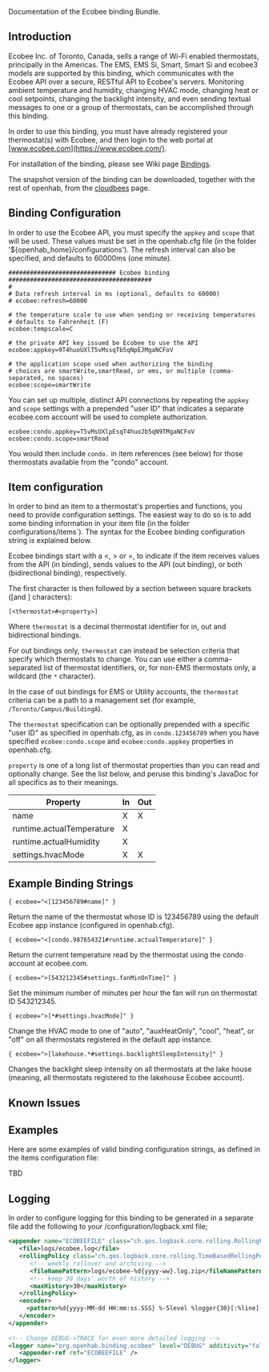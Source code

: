 Documentation of the Ecobee binding Bundle.

## Introduction

Ecobee Inc. of Toronto, Canada, sells a range of Wi-Fi enabled thermostats, principally in the Americas.  The EMS, EMS Si, Smart, Smart Si and ecobee3 models are supported by this binding, which communicates with the Ecobee API over a secure, RESTful API to Ecobee's servers. Monitoring ambient temperature and humidity, changing HVAC mode, changing heat or cool setpoints, changing the backlight intensity, and even sending textual messages to one or a group of thermostats, can be accomplished through this binding.

In order to use this binding, you must have already registered your thermostat(s) with Ecobee, and then login to the web portal at [www.ecobee.com](https://www.ecobee.com/).

For installation of the binding, please see Wiki page [Bindings](Bindings).

The snapshot version of the binding can be downloaded, together with the rest of openhab, from the [cloudbees](https://openhab.ci.cloudbees.com/job/openHAB/) page.

## Binding Configuration

In order to use the Ecobee API, you must specify the `appkey` and `scope` that will be used.  These values must be set in the openhab.cfg file (in the folder '${openhab_home}/configurations'). The refresh interval can also be specified, and defaults to 60000ms (one minute).

    ############################## Ecobee binding ########################################
    #
    # Data refresh interval in ms (optional, defaults to 60000)
    # ecobee:refresh=60000

    # the temperature scale to use when sending or receiving temperatures
    # defaults to Fahrenheit (F)
    ecobee:tempscale=C

    # the private API key issued be Ecobee to use the API
    ecobee:appkey=9T4huoUXlT5vMssqTb5qNpEJMgaNCFoV

    # the application scope used when authorizing the binding
    # choices are smartWrite,smartRead, or ems, or multiple (comma-separated, no spaces)
    ecobee:scope=smartWrite

You can set up multiple, distinct API connections by repeating the `appkey` and `scope` settings with a prepended "user ID" that indicates a separate ecobee.com account will be used to complete authorization.

    ecobee:condo.appkey=T5vMsUXlpEsqT4huoJb5qN9TMgaNCFoV
    ecobee:condo.scope=smartRead

You would then include `condo.` in item references (see below) for those thermostats available from the "condo" account.

## Item configuration

In order to bind an item to a thermostat's properties and functions, you need to provide configuration settings. The easiest way to do so is to add some binding information in your item file (in the folder configurations/items`). The syntax for the Ecobee binding configuration string is explained below.

Ecobee bindings start with a <, > or =, to indicate if the item receives values from the API (in binding), sends values to the API (out binding), or both (bidirectional binding), respectively.

The first character is then followed by a section between square brackets (\[and \] characters):

```
[<thermostat>#<property>]
```

Where `thermostat` is a decimal thermostat identifier for in, out and bidirectional bindings.

For out bindings only, `thermostat` can instead be selection criteria that specify which thermostats to change. You can use either a comma-separated list of thermostat identifiers, or, for non-EMS thermostats only, a wildcard (the `*` character).

In the case of out bindings for EMS or Utility accounts, the `thermostat` criteria can be a path to a management set (for example, `/Toronto/Campus/BuildingA`).

The `thermostat` specification can be optionally prepended with a specific "user ID" as specified in openhab.cfg, as in `condo.123456789` when you have specified `ecobee:condo.scope` and `ecobee:condo.appkey` properties in openhab.cfg.

`property` is one of a long list of thermostat properties than you can read and optionally change. See the list below, and peruse this binding's JavaDoc for all specifics as to their meanings.

<table>
<thead><tr><th>Property</th><th>In</th><th>Out</ht></tr></thead>
<tbody>
<tr><td>name</td><td>X</td><td>X</td></tr>
<tr><td>runtime.actualTemperature</td><td>X</td><td></td></tr>
<tr><td>runtime.actualHumidity</td><td>X</td><td></td></tr>
<tr><td>settings.hvacMode</td><td>X</td><td>X</td></tr>
</tbody>
</table>


## Example Binding Strings

```
{ ecobee="<[123456789#name]" }
```

Return the name of the thermostat whose ID is 123456789 using the default
Ecobee app instance (configured in openhab.cfg).

```
{ ecobee="<[condo.987654321#runtime.actualTemperature]" }
```

Return the current temperature read by the thermostat using the condo account
at ecobee.com.

```
{ ecobee=">[543212345#settings.fanMinOnTime]" }
```

Set the minimum number of minutes per hour the fan will run on thermostat ID
543212345.

```
{ ecobee=">[*#settings.hvacMode]" }
```

Change the HVAC mode to one of "auto", "auxHeatOnly", "cool", "heat", or
"off" on all thermostats registered in the default app instance.

```
{ ecobee=">[lakehouse.*#settings.backlightSleepIntensity]" }
```

Changes the backlight sleep intensity on all thermostats at the lake house
(meaning, all thermostats registered to the lakehouse Ecobee account).

## Known Issues

## Examples

Here are some examples of valid binding configuration strings, as defined in the items configuration file:

TBD    

## Logging


In order to configure logging for this binding to be generated in a separate file add the following to your /configuration/logback.xml file;
```xml
<appender name="ECOBEEFILE" class="ch.qos.logback.core.rolling.RollingFileAppender">
   <file>logs/ecobee.log</file>
   <rollingPolicy class="ch.qos.logback.core.rolling.TimeBasedRollingPolicy">
      <!-- weekly rollover and archiving -->
      <fileNamePattern>logs/ecobee-%d{yyyy-ww}.log.zip</fileNamePattern>
      <!-- keep 30 days' worth of history -->
      <maxHistory>30</maxHistory>
   </rollingPolicy>
   <encoder>
     <pattern>%d{yyyy-MM-dd HH:mm:ss.SSS} %-5level %logger{30}[:%line]- %msg%n%ex{5}</pattern>
   </encoder>
</appender>
    
<!-- Change DEBUG->TRACE for even more detailed logging -->
<logger name="org.openhab.binding.ecobee" level="DEBUG" additivity="false">
   <appender-ref ref="ECOBEEFILE" />
</logger>
```


